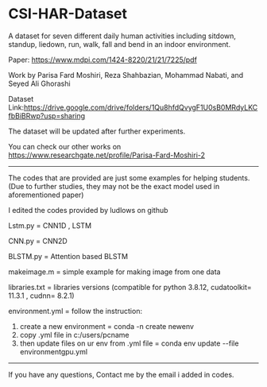 # CSI-HAR-Dataset
A dataset for seven different daily human activities including sitdown, standup, liedown, run, walk,  fall and bend in an indoor environment.

Paper: https://www.mdpi.com/1424-8220/21/21/7225/pdf

Work by Parisa Fard Moshiri, Reza Shahbazian, Mohammad Nabati, and Seyed Ali Ghorashi

Dataset Link:https://drive.google.com/drive/folders/1Qu8hfdQvygF1U0sB0MRdyLKCfbBiBRwp?usp=sharing

The dataset will be updated after further experiments.

You can check our other works on https://www.researchgate.net/profile/Parisa-Fard-Moshiri-2

----------------------------------------------------------------------------------------------------------------------------------------------

The codes that are provided are just some examples for helping students. (Due to further studies, they may not be the exact model used in aforementioned paper)

I edited the codes provided by ludlows on github

Lstm.py = CNN1D , LSTM

CNN.py = CNN2D

BLSTM.py = Attention based BLSTM

makeimage.m = simple example for making image from one data

libraries.txt = libraries versions (compatible for python 3.8.12, cudatoolkit= 11.3.1 , cudnn= 8.2.1)

environment.yml = follow the instruction:

1) create a new environment = conda -n create newenv
2) copy .yml file in c:/users/pcname
3) then update files on ur env from .yml file = conda env update --file environmentgpu.yml

------------------------------------------------------------------------------------------------------------------------------------------------
If you have any questions, Contact me by the email i added in codes.


